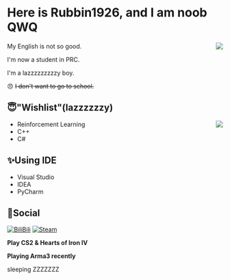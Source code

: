 # Here is Rubbin1926, and I am noob QWQ

<img align="right" src="https://gh-stats.dogdie.icu/api?username=Rubbin1926&show_icons=true&count_private=true">

My English is not so good.

I'm now a student in PRC.

I'm a lazzzzzzzzzy boy.

😠 ~~I don't want to go to school.~~

## 😇"Wishlist"(lazzzzzzy)

<img align="right" src="https://gh-stats.dogdie.icu/api/top-langs?username=Rubbin1926&layout=compact">


- Reinforcement Learning
- C++
- C#

## ✨Using IDE


- Visual Studio
- IDEA
- PyCharm

## 💬Social
[![BiliBili](https://img.shields.io/badge/-佐倉双葉_Official-00a1d6?style=flat-square&logo=bilibili&logoColor=fff)](https://space.bilibili.com/259101880) [![Steam](https://img.shields.io/badge/-San1täter-000000?style=flat-square&logo=steam&logoColor=white&labelColor=000000)](https://steamcommunity.com/profiles/76561199140724434/)

__Play CS2 & Hearts of Iron IV__

__Playing Arma3 recently__

sleeping ZZZZZZZ
